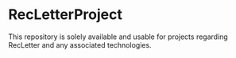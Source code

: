 # RecLetterProject
This repository is solely available and usable for projects regarding RecLetter and any associated technologies.
